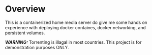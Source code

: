 # Overview #
This is a containerized home media server do give me some hands on experience with deploying docker containes, docker networking, and persistent volumes. 

**_WARNING:_**  Torrenting is illagal in most countries. This project is for demonstration purposes ONLY.
